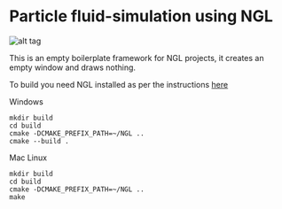 # Particle fluid-simulation using NGL

![alt tag](http://nccastaff.bournemouth.ac.uk/jmacey/GraphicsLib/Demos/BlankNGL.png)

This is an empty boilerplate framework for NGL projects, it creates an empty window and draws nothing.

To build you need NGL installed as per the instructions [here](https://github.com/NCCA/NGL)

Windows

```
mkdir build
cd build
cmake -DCMAKE_PREFIX_PATH=~/NGL ..
cmake --build .

```

Mac Linux


```
mkdir build
cd build
cmake -DCMAKE_PREFIX_PATH=~/NGL ..
make 
```
